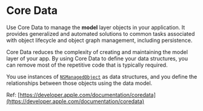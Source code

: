 # Core Data

Use Core Data to manage the **model** layer objects in your application. It provides generalized and automated solutions to common tasks associated with object lifecycle and object graph management, including persistence.

Core Data reduces the complexity of creating and maintaining the model layer of your app. By using Core Data to define your data structures, you can remove most of the repetitive code that is typically required.

You use instances of [`NSManagedObject`](https://developer.apple.com/documentation/coredata/nsmanagedobject) as data structures, and you define the relationships between those objects using the data model.  


Ref: [https://developer.apple.com/documentation/coredata](https://developer.apple.com/documentation/coredata)



